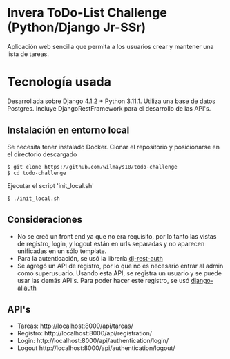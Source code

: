 # Invera ToDo-List Challenge (Python/Django Jr-SSr)
Aplicación web sencilla que permita a los usuarios crear y mantener una lista
de tareas.

# Tecnología usada
Desarrollada sobre Django 4.1.2 + Python 3.11.1. Utiliza una base de datos
Postgres. Incluye DjangoRestFramework para el desarrollo de las API's.

## Instalación en entorno local
Se necesita tener instalado Docker.
Clonar el repositorio y posicionarse en el directorio descargado
~~~
$ git clone https://github.com/wilmays10/todo-challenge
$ cd todo-challenge
~~~
Ejecutar el script 'init_local.sh'
~~~
$ ./init_local.sh
~~~

## Consideraciones
- No se creó un front end ya que no era requisito, por lo tanto las vistas de
  registro, login, y logout están en urls separadas y no aparecen unificadas en
  un sólo template.
- Para la autenticación, se usó la librería [dj-rest-auth](https://github.com/iMerica/dj-rest-auth)
- Se agregó un API de registro, por lo que no es necesario entrar al admin como
  superusuario. Usando esta API, se registra un usuario y se puede usar las
  demás API's. Para poder hacer este registro, se usó [django-allauth](https://github.com/pennersr/django-allauth)

## API's
- Tareas:
  http://localhost:8000/api/tareas/
- Registro:
  http://localhost:8000/api/registration/
- Login:
  http://localhost:8000/api/authentication/login/
- Logout
  http://localhost:8000/api/authentication/logout/